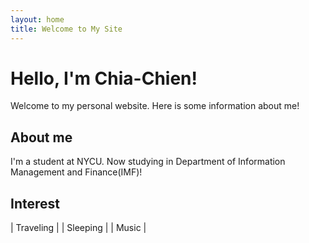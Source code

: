 ```yaml
---
layout: home
title: Welcome to My Site
---
```


# Hello, I'm Chia-Chien!

Welcome to my personal website. Here is some  information about me!

## About me

I'm a student at NYCU. Now studying in Department of Information Management and Finance(IMF)!

## Interest

| Traveling |
| Sleeping  |
| Music     |
